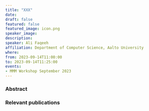 ```yaml
---
title: "XXX"
date:
draft: false
featured: false
featured_image: icon.png
speaker_image:
description:
speaker: Ali Faqeeh
affiliation: Department of Computer Science, Aalto University
where:
from: 2023-09-14T11:00:00
to: 2023-09-14T11:25:00
events:
- MMM Workshop September 2023
---
```


### Abstract

### Relevant publications 

